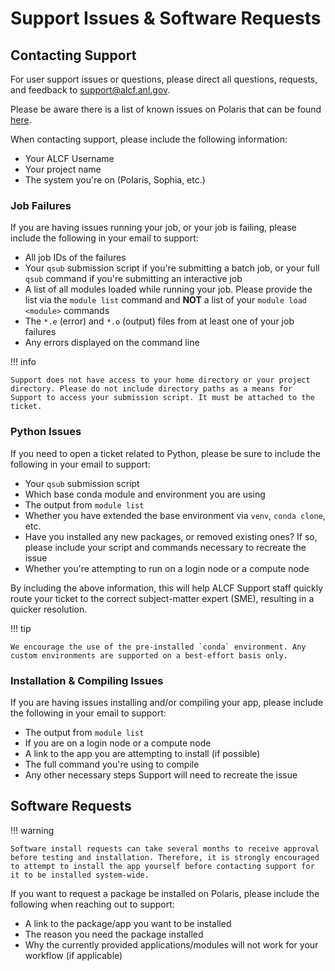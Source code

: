 # Support Issues & Software Requests

## Contacting Support

For user support issues or questions, please direct all questions, requests, and feedback to [support@alcf.anl.gov](mailto:support@alcf.anl.gov).

Please be aware there is a list of known issues on Polaris that can be found [here](./known-issues.md).

When contacting support, please include the following information:

* Your ALCF Username
* Your project name
* The system you're on (Polaris, Sophia, etc.)

### Job Failures

If you are having issues running your job, or your job is failing, please include the following in your email to support:

* All job IDs of the failures
* Your `qsub` submission script if you're submitting a batch job, or your full `qsub` command if you're submitting an interactive job
* A list of all modules loaded while running your job. Please provide the list via the `module list` command and **NOT** a list of your `module load <module>` commands
* The `*.e` (error) and `*.o` (output) files from at least one of your job failures
* Any errors displayed on the command line

!!! info

    Support does not have access to your home directory or your project directory. Please do not include directory paths as a means for Support to access your submission script. It must be attached to the ticket.

### Python Issues

If you need to open a ticket related to Python, please be sure to include the following in your email to support:

* Your `qsub` submission script
* Which base conda module and environment you are using
* The output from `module list`
* Whether you have extended the base environment via `venv`, `conda clone`, etc.
* Have you installed any new packages, or removed existing ones? If so, please include your script and commands necessary to recreate the issue
* Whether you're attempting to run on a login node or a compute node

By including the above information, this will help ALCF Support staff quickly route your ticket to the correct subject-matter expert (SME), resulting in a quicker resolution.

!!! tip 

    We encourage the use of the pre-installed `conda` environment. Any custom environments are supported on a best-effort basis only.

### Installation & Compiling Issues

If you are having issues installing and/or compiling your app, please include the following in your email to support:

- The output from `module list`
- If you are on a login node or a compute node
- A link to the app you are attempting to install (if possible)
- The full command you're using to compile
- Any other necessary steps Support will need to recreate the issue

## Software Requests

!!! warning

    Software install requests can take several months to receive approval before testing and installation. Therefore, it is strongly encouraged to attempt to install the app yourself before contacting support for it to be installed system-wide.

If you want to request a package be installed on Polaris, please include the following when reaching out to support:

* A link to the package/app you want to be installed
* The reason you need the package installed
* Why the currently provided applications/modules will not work for your workflow (if applicable)